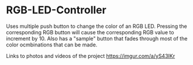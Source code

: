 # RGB-LED-Controller
Uses multiple push button to change the color of an RGB LED. Pressing the corresponding RGB button will cause the corresponding RGB value to increment by 10. Also has a "sample" button that fades through most of the color ocmbinations that can be made.


Links to photos and videos of the project
https://imgur.com/a/yS43IKr
